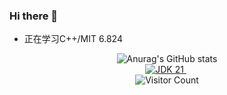 ### Hi there 👋

<!--
**MrCQH/MrCQH** is a ✨ _special_ ✨ repository because its `README.md` (this file) appears on your GitHub profile.

Here are some ideas to get you started:

- 🔭 I’m currently working on ...
- 🌱 I’m currently learning ...
- 👯 I’m looking to collaborate on ...
- 🤔 I’m looking for help with ...
- 💬 Ask me about ...
- 📫 How to reach me: ...
- 😄 Pronouns: ...
- ⚡ Fun fact: ...
-->


- 正在学习C++/MIT 6.824

<div align="center">
  <div>
    <img alt="Anurag's GitHub stats" src="https://github-readme-stats.vercel.app/api?username=MrCQH&show_icons=true&theme=radical">
  </div>
  <a align="center" href="https://openjdk.org/projects/jdk/21/">
    <img alt="JDK 21" src="https://img.shields.io/badge/code-JDK%2021-blue">
  </a>
  <img alt="" src="https://img.shields.io/badge/保持-好奇心-yellow">
  <img alt="" src="https://img.shields.io/badge/爱好-Coding-red">
  <div>
    <img alt="Visitor Count" src="https://profile-counter.glitch.me/MrCQH/count.svg">
  </div>
</div> 


